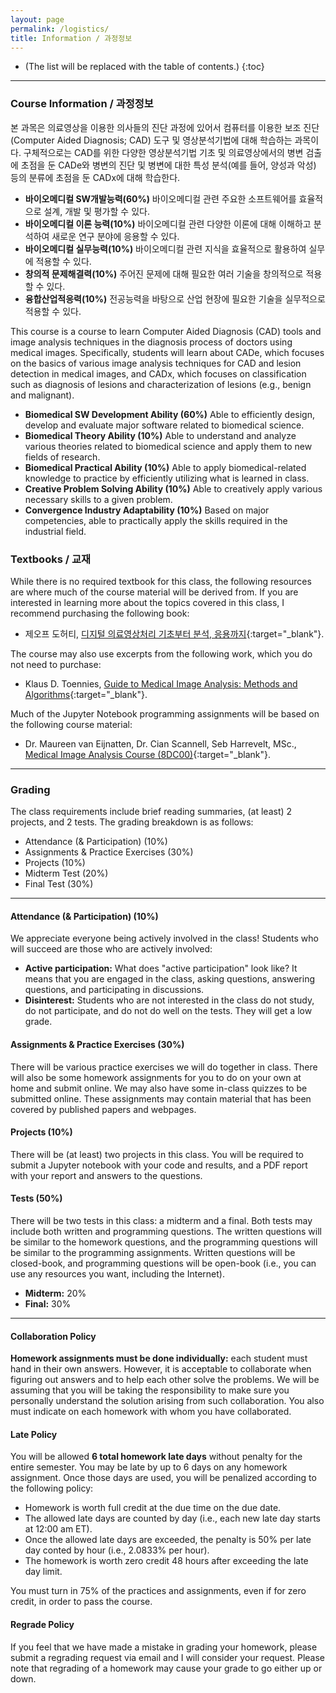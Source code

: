 ```yaml
---
layout: page
permalink: /logistics/
title: Information / 과정정보
---
```


- (The list will be replaced with the table of contents.)
  {:toc}

---

### Course Information / 과정정보

본 과목은 의료영상을 이용한 의사들의 진단 과정에 있어서 컴퓨터를 이용한 보조 진단(Computer Aided Diagnosis; CAD) 도구 및 영상분석기법에 대해 학습하는 과목이다. 구체적으로는 CAD를 위한 다양한 영상분석기법 기초 및 의료영상에서의 병변 검출에 초점을 둔 CADe와 병변의 진단 및 병변에 대한 특성 분석(예를 들어, 양성과 악성) 등의 분류에 초점을 둔 CADx에 대해 학습한다.

- **바이오메디컬 SW개발능력(60%)** 바이오메디컬 관련 주요한 소프트웨어를 효율적으로 설계, 개발 및 평가할 수 있다.
- **바이오메디컬 이론 능력(10%)** 바이오메디컬 관련 다양한 이론에 대해 이해하고 분석하여 새로운 연구 분야에 응용할 수 있다.
- **바이오메디컬 실무능력(10%)** 바이오메디컬 관련 지식을 효율적으로 활용하여 실무에 적용할 수 있다.
- **창의적 문제해결력(10%)** 주어진 문제에 대해 필요한 여러 기술을 창의적으로 적용할 수 있다.
- **융합산업적응력(10%)** 전공능력을 바탕으로 산업 현장에 필요한 기술을 실무적으로 적용할 수 있다.

This course is a course to learn Computer Aided Diagnosis (CAD) tools and image analysis techniques in the diagnosis process of doctors using medical images. Specifically, students will learn about CADe, which focuses on the basics of various image analysis techniques for CAD and lesion detection in medical images, and CADx, which focuses on classification such as diagnosis of lesions and characterization of lesions (e.g., benign and malignant).

- **Biomedical SW Development Ability (60%)** Able to efficiently design, develop and evaluate major software related to biomedical science.
- **Biomedical Theory Ability (10%)** Able to understand and analyze various theories related to biomedical science and apply them to new fields of research.
- **Biomedical Practical Ability (10%)** Able to apply biomedical-related knowledge to practice by efficiently utilizing what is learned in class.
- **Creative Problem Solving Ability (10%)** Able to creatively apply various necessary skills to a given problem.
- **Convergence Industry Adaptability (10%)** Based on major competencies, able to practically apply the skills required in the industrial field.

### Textbooks / 교재

While there is no required textbook for this class, the following resources are where much of the course material will be derived from. If you are interested in learning more about the topics covered in this class, I recommend purchasing the following book:

- 제오프 도허티, [디지털 의료영상처리 기초부터 분석, 응용까지](https://www.yes24.com/Product/Goods/95858463){:target="\_blank"}.

The course may also use excerpts from the following work, which you do not need to purchase:

- Klaus D. Toennies, [Guide to Medical Image Analysis: Methods and Algorithms](https://link.springer.com/book/10.1007/978-1-4471-7320-5){:target="\_blank"}.

Much of the Jupyter Notebook programming assignments will be based on the following course material:

- Dr. Maureen van Eijnatten, Dr. Cian Scannell, Seb Harrevelt, MSc., [Medical Image Analysis Course (8DC00)](https://8dc00-mia-docs.readthedocs.io/en/latest/index.html){:target="\_blank"}.

---

### Grading

The class requirements include brief reading summaries, (at least) 2 projects, and 2 tests.
The grading breakdown is as follows:

- Attendance (& Participation) (10%)
- Assignments & Practice Exercises (30%)
- Projects (10%)
- Midterm Test (20%)
- Final Test (30%)

---

#### Attendance (& Participation) (10%)

We appreciate everyone being actively involved in the class!
Students who will succeed are those who are actively involved:

- **Active participation:** What does "active participation" look like? It means that you are engaged in the class, asking questions, answering questions, and participating in discussions.
- **Disinterest:** Students who are not interested in the class do not study, do not participate, and do not do well on the tests. They will get a low grade.

#### Assignments & Practice Exercises (30%)

There will be various practice exercises we will do together in class. There will also be some homework assignments for you to do on your own at home and submit online. We may also have some in-class quizzes to be submitted online.
These assignments may contain material that has been covered by published papers and webpages.

#### Projects (10%)

There will be (at least) two projects in this class. You will be required to submit a Jupyter notebook with your code and results, and a PDF report with your report and answers to the questions.

#### Tests (50%)

There will be two tests in this class: a midterm and a final. Both tests may include both written and programming questions. The written questions will be similar to the homework questions, and the programming questions will be similar to the programming assignments. Written questions will be closed-book, and programming questions will be open-book (i.e., you can use any resources you want, including the Internet).

- **Midterm:** 20%
- **Final:** 30%

---

#### Collaboration Policy

**Homework assignments must be done individually:** each student must hand in their own answers.
However, it is acceptable to collaborate when figuring out answers and to help each other solve the problems.
We will be assuming that you will be taking the responsibility to make sure you personally understand the solution arising from such collaboration.
You also must indicate on each homework with whom you have collaborated.

#### Late Policy

You will be allowed **6 total homework late days** without penalty for the entire semester.
You may be late by up to 6 days on any homework assignment.
Once those days are used, you will be penalized according to the following policy:

- Homework is worth full credit at the due time on the due date.
- The allowed late days are counted by day (i.e., each new late day starts at 12:00 am ET).
- Once the allowed late days are exceeded, the penalty is 50% per late day conted by hour (i.e., 2.0833% per hour).
- The homework is worth zero credit 48 hours after exceeding the late day limit.

You must turn in 75% of the practices and assignments, even if for zero credit, in order to pass the course.

#### Regrade Policy

If you feel that we have made a mistake in grading your homework, please submit a regrading request via email and I will consider your request.
Please note that regrading of a homework may cause your grade to go either up or down.
